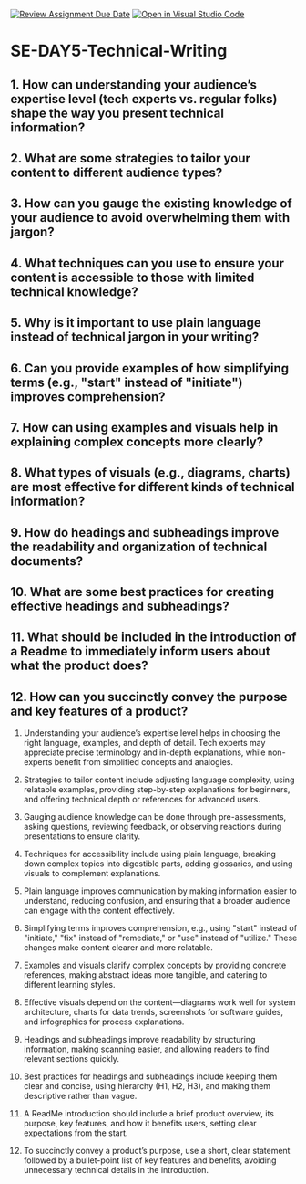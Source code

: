 [![Review Assignment Due Date](https://classroom.github.com/assets/deadline-readme-button-22041afd0340ce965d47ae6ef1cefeee28c7c493a6346c4f15d667ab976d596c.svg)](https://classroom.github.com/a/zsAR-pyY)
[![Open in Visual Studio Code](https://classroom.github.com/assets/open-in-vscode-2e0aaae1b6195c2367325f4f02e2d04e9abb55f0b24a779b69b11b9e10269abc.svg)](https://classroom.github.com/online_ide?assignment_repo_id=18888606&assignment_repo_type=AssignmentRepo)
# SE-DAY5-Technical-Writing
## 1. How can understanding your audience’s expertise level (tech experts vs. regular folks) shape the way you present technical information?
## 2. What are some strategies to tailor your content to different audience types?
## 3. How can you gauge the existing knowledge of your audience to avoid overwhelming them with jargon?
## 4. What techniques can you use to ensure your content is accessible to those with limited technical knowledge?
## 5. Why is it important to use plain language instead of technical jargon in your writing?
## 6. Can you provide examples of how simplifying terms (e.g., "start" instead of "initiate") improves comprehension?
## 7. How can using examples and visuals help in explaining complex concepts more clearly?
## 8. What types of visuals (e.g., diagrams, charts) are most effective for different kinds of technical information?
## 9. How do headings and subheadings improve the readability and organization of technical documents?
## 10. What are some best practices for creating effective headings and subheadings?
## 11. What should be included in the introduction of a Readme to immediately inform users about what the product does?
## 12. How can you succinctly convey the purpose and key features of a product?

1. Understanding your audience’s expertise level helps in choosing the right language, examples, and depth of detail. Tech experts may appreciate precise terminology and in-depth explanations, while non-experts benefit from simplified concepts and analogies.

2. Strategies to tailor content include adjusting language complexity, using relatable examples, providing step-by-step explanations for beginners, and offering technical depth or references for advanced users.

3. Gauging audience knowledge can be done through pre-assessments, asking questions, reviewing feedback, or observing reactions during presentations to ensure clarity.

4. Techniques for accessibility include using plain language, breaking down complex topics into digestible parts, adding glossaries, and using visuals to complement explanations.

5. Plain language improves communication by making information easier to understand, reducing confusion, and ensuring that a broader audience can engage with the content effectively.

6. Simplifying terms improves comprehension, e.g., using "start" instead of "initiate," "fix" instead of "remediate," or "use" instead of "utilize." These changes make content clearer and more relatable.

7. Examples and visuals clarify complex concepts by providing concrete references, making abstract ideas more tangible, and catering to different learning styles.

8. Effective visuals depend on the content—diagrams work well for system architecture, charts for data trends, screenshots for software guides, and infographics for process explanations.

9. Headings and subheadings improve readability by structuring information, making scanning easier, and allowing readers to find relevant sections quickly.

10. Best practices for headings and subheadings include keeping them clear and concise, using hierarchy (H1, H2, H3), and making them descriptive rather than vague.

11. A ReadMe introduction should include a brief product overview, its purpose, key features, and how it benefits users, setting clear expectations from the start.

12. To succinctly convey a product’s purpose, use a short, clear statement followed by a bullet-point list of key features and benefits, avoiding unnecessary technical details in the introduction.
